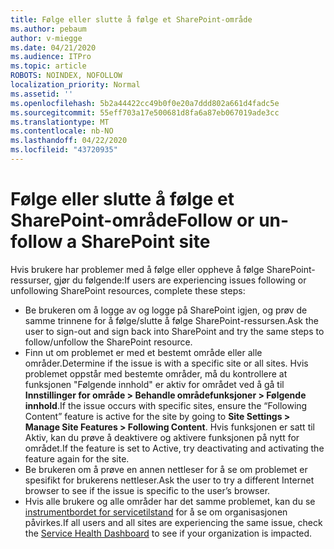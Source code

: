 ```yaml
---
title: Følge eller slutte å følge et SharePoint-område
ms.author: pebaum
author: v-miegge
ms.date: 04/21/2020
ms.audience: ITPro
ms.topic: article
ROBOTS: NOINDEX, NOFOLLOW
localization_priority: Normal
ms.assetid: ''
ms.openlocfilehash: 5b2a44422cc49b0f0e20a7ddd802a661d4fadc5e
ms.sourcegitcommit: 55eff703a17e500681d8fa6a87eb067019ade3cc
ms.translationtype: MT
ms.contentlocale: nb-NO
ms.lasthandoff: 04/22/2020
ms.locfileid: "43720935"
---
```

# <a name="follow-or-un-follow-a-sharepoint-site"></a><span data-ttu-id="10ecf-102">Følge eller slutte å følge et SharePoint-område</span><span class="sxs-lookup"><span data-stu-id="10ecf-102">Follow or un-follow a SharePoint site</span></span>

<span data-ttu-id="10ecf-103">Hvis brukere har problemer med å følge eller oppheve å følge SharePoint-ressurser, gjør du følgende:</span><span class="sxs-lookup"><span data-stu-id="10ecf-103">If users are experiencing issues following or unfollowing SharePoint resources, complete these steps:</span></span>

* <span data-ttu-id="10ecf-104">Be brukeren om å logge av og logge på SharePoint igjen, og prøv de samme trinnene for å følge/slutte å følge SharePoint-ressursen.</span><span class="sxs-lookup"><span data-stu-id="10ecf-104">Ask the user to sign-out and sign back into SharePoint and try the same steps to follow/unfollow the SharePoint resource.</span></span>
* <span data-ttu-id="10ecf-105">Finn ut om problemet er med et bestemt område eller alle områder.</span><span class="sxs-lookup"><span data-stu-id="10ecf-105">Determine if the issue is with a specific site or all sites.</span></span> <span data-ttu-id="10ecf-106">Hvis problemet oppstår med bestemte områder, må du kontrollere at funksjonen "Følgende innhold" er aktiv for området ved å gå til **Innstillinger for område > Behandle områdefunksjoner > Følgende innhold**.</span><span class="sxs-lookup"><span data-stu-id="10ecf-106">If the issue occurs with specific sites, ensure the “Following Content” feature is active for the site by going to **Site Settings > Manage Site Features > Following Content**.</span></span> <span data-ttu-id="10ecf-107">Hvis funksjonen er satt til Aktiv, kan du prøve å deaktivere og aktivere funksjonen på nytt for området.</span><span class="sxs-lookup"><span data-stu-id="10ecf-107">If the feature is set to Active, try deactivating and activating the feature again for the site.</span></span>
* <span data-ttu-id="10ecf-108">Be brukeren om å prøve en annen nettleser for å se om problemet er spesifikt for brukerens nettleser.</span><span class="sxs-lookup"><span data-stu-id="10ecf-108">Ask the user to try a different Internet browser to see if the issue is specific to the user’s browser.</span></span>
* <span data-ttu-id="10ecf-109">Hvis alle brukere og alle områder har det samme problemet, kan du se [instrumentbordet for servicetilstand](https://admin.microsoft.com/AdminPortal/Home#/servicehealth) for å se om organisasjonen påvirkes.</span><span class="sxs-lookup"><span data-stu-id="10ecf-109">If all users and all sites are experiencing the same issue, check the [Service Health Dashboard](https://admin.microsoft.com/AdminPortal/Home#/servicehealth) to see if your organization is impacted.</span></span>

